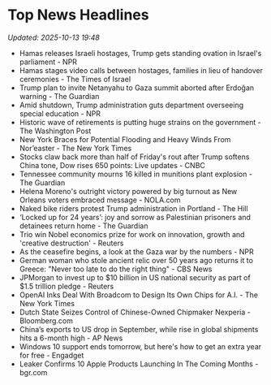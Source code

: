 # Top News Headlines

_Updated: 2025-10-13 19:48_

- Hamas releases Israeli hostages, Trump gets standing ovation in Israel's parliament - NPR
- Hamas stages video calls between hostages, families in lieu of handover ceremonies - The Times of Israel
- Trump plan to invite Netanyahu to Gaza summit aborted after Erdoğan warning - The Guardian
- Amid shutdown, Trump administration guts department overseeing special education - NPR
- Historic wave of retirements is putting huge strains on the government - The Washington Post
- New York Braces for Potential Flooding and Heavy Winds From Nor’easter - The New York Times
- Stocks claw back more than half of Friday's rout after Trump softens China tone, Dow rises 650 points: Live updates - CNBC
- Tennessee community mourns 16 killed in munitions plant explosion - The Guardian
- Helena Moreno's outright victory powered by big turnout as New Orleans voters embraced message - NOLA.com
- Naked bike riders protest Trump administration in Portland - The Hill
- ‘Locked up for 24 years’: joy and sorrow as Palestinian prisoners and detainees return home - The Guardian
- Trio win Nobel economics prize for work on innovation, growth and 'creative destruction' - Reuters
- As the ceasefire begins, a look at the Gaza war by the numbers - NPR
- German woman who stole ancient relic over 50 years ago returns it to Greece: "Never too late to do the right thing" - CBS News
- JPMorgan to invest up to $10 billion in US national security as part of $1.5 trillion pledge - Reuters
- OpenAI Inks Deal With Broadcom to Design Its Own Chips for A.I. - The New York Times
- Dutch State Seizes Control of Chinese-Owned Chipmaker Nexperia - Bloomberg.com
- China’s exports to US drop in September, while rise in global shipments hits a 6-month high - AP News
- Windows 10 support ends tomorrow, but here's how to get an extra year for free - Engadget
- Leaker Confirms 10 Apple Products Launching In The Coming Months - bgr.com